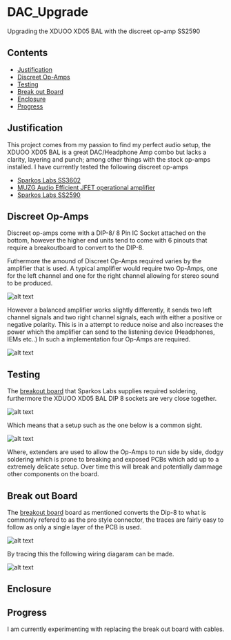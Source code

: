 # DAC_Upgrade
Upgrading the XDUOO XD05 BAL with the discreet op-amp SS2590


## Contents
* [Justification](#Justification)
* [Discreet Op-Amps](#Discreet-Op-Amps)
* [Testing](#Testing)
* [Break out Board](Break-out-Board)
* [Enclosure](Enclosure)
* [Progress](#Progress)

## Justification
This project comes from my passion to find my perfect audio setup, the XDUOO XD05 BAL is a great DAC/Headphone Amp combo but lacks a clarity, layering and punch; among other things with the stock op-amps installed.
I have currently tested the following discreet op-amps
* [Sparkos Labs SS3602](https://sparkoslabs.com/product/dual-discrete-op-amp-ss3602/)
* [MUZG Audio Efficient JFET operational amplifier](https://muzgaudio.com/en/produkt/efficient-jfet-operational-amplifier/)
* [Sparkos Labs SS2590](https://sparkoslabs.com/product/pro-discrete-op-amp-ss2590/)


## Discreet Op-Amps

Discreet op-amps come with a DIP-8/ 8 Pin IC Socket attached on the bottom, however the higher end units tend to come with 6 pinouts that require a breakoutboard to convert to the DIP-8.

Futhermore the amound of Discreet Op-Amps required varies by the amplifier that is used. A typical amplifier would require two Op-Amps, one for the left channel and one for the right channel allowing for stereo sound to be produced.

![alt text](https://github.com/RavingSmurfGB/DAC_Upgrade/blob/main/images/unbalanced_amplification.png "Logo Title Text 1")

However a balanced amplifier works slightly differently, it sends two left channel signals and two right channel signals, each with either a positive or negative polarity. This is in a attempt to reduce noise and also increases the power which the amplifier can send to the listening device (Headphones, IEMs etc..) 
In such a implementation four Op-Amps are required.

![alt text](https://github.com/RavingSmurfGB/DAC_Upgrade/blob/main/images/balanced_amplification.png "Logo Title Text 1")

## Testing

The [breakout board](https://sparkoslabs.com/pro-discrete-op-amp/pro-to-dual-op-amp-adapter/) that Sparkos Labs supplies required soldering, furthermore the XDUOO XD05 BAL DIP 8 sockets are very close together.

![alt text](https://github.com/RavingSmurfGB/DAC_Upgrade/blob/main/images/dac.jpg "Logo Title Text 1")

Which means that a setup such as the one below is a common sight.

![alt text](https://github.com/RavingSmurfGB/DAC_Upgrade/blob/main/images/DAC%20with%20ss2590.jpg "Logo Title Text 1")

Where, extenders are used to allow the Op-Amps to run side by side, dodgy soldering which is prone to breaking and exposed PCBs which add up to a extremely delicate setup. Over time this will break and potentially dammage other components on the board.

## Break out Board

The [breakout board](https://sparkoslabs.com/pro-discrete-op-amp/pro-to-dual-op-amp-adapter/) board as mentioned converts the Dip-8 to what is commonly refered to as the pro style connector, the traces are fairly easy to follow as only a single layer of the PCB is used.

![alt text](https://github.com/RavingSmurfGB/DAC_Upgrade/blob/main/images/breakout.jpg "Logo Title Text 1")

By tracing this the following wiring diagaram can be made.

![alt text](https://github.com/RavingSmurfGB/DAC_Upgrade/blob/main/images/Sparkos%20breakout%20board%20diagram.png "Logo Title Text 1")

## Enclosure


## Progress

I am currently experimenting with replacing the break out board with cables.
